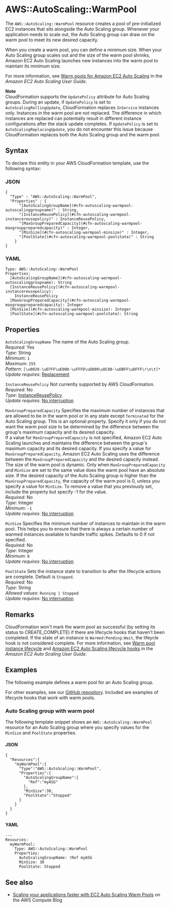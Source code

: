 # AWS::AutoScaling::WarmPool<a name="aws-resource-autoscaling-warmpool"></a>

The `AWS::AutoScaling::WarmPool` resource creates a pool of pre\-initialized EC2 instances that sits alongside the Auto Scaling group\. Whenever your application needs to scale out, the Auto Scaling group can draw on the warm pool to meet its new desired capacity\. 

When you create a warm pool, you can define a minimum size\. When your Auto Scaling group scales out and the size of the warm pool shrinks, Amazon EC2 Auto Scaling launches new instances into the warm pool to maintain its minimum size\. 

For more information, see [Warm pools for Amazon EC2 Auto Scaling](https://docs.aws.amazon.com/autoscaling/ec2/userguide/ec2-auto-scaling-warm-pools.html) in the *Amazon EC2 Auto Scaling User Guide*\.

**Note**  
CloudFormation supports the `UpdatePolicy` attribute for Auto Scaling groups\. During an update, if `UpdatePolicy` is set to `AutoScalingRollingUpdate`, CloudFormation replaces `InService` instances only\. Instances in the warm pool are not replaced\. The difference in which instances are replaced can potentially result in different instance configurations after the stack update completes\. If `UpdatePolicy` is set to `AutoScalingReplacingUpdate`, you do not encounter this issue because CloudFormation replaces both the Auto Scaling group and the warm pool\.

## Syntax<a name="aws-resource-autoscaling-warmpool-syntax"></a>

To declare this entity in your AWS CloudFormation template, use the following syntax:

### JSON<a name="aws-resource-autoscaling-warmpool-syntax.json"></a>

```
{
  "Type" : "AWS::AutoScaling::WarmPool",
  "Properties" : {
      "[AutoScalingGroupName](#cfn-autoscaling-warmpool-autoscalinggroupname)" : String,
      "[InstanceReusePolicy](#cfn-autoscaling-warmpool-instancereusepolicy)" : InstanceReusePolicy,
      "[MaxGroupPreparedCapacity](#cfn-autoscaling-warmpool-maxgrouppreparedcapacity)" : Integer,
      "[MinSize](#cfn-autoscaling-warmpool-minsize)" : Integer,
      "[PoolState](#cfn-autoscaling-warmpool-poolstate)" : String
    }
}
```

### YAML<a name="aws-resource-autoscaling-warmpool-syntax.yaml"></a>

```
Type: AWS::AutoScaling::WarmPool
Properties: 
  [AutoScalingGroupName](#cfn-autoscaling-warmpool-autoscalinggroupname): String
  [InstanceReusePolicy](#cfn-autoscaling-warmpool-instancereusepolicy): 
    InstanceReusePolicy
  [MaxGroupPreparedCapacity](#cfn-autoscaling-warmpool-maxgrouppreparedcapacity): Integer
  [MinSize](#cfn-autoscaling-warmpool-minsize): Integer
  [PoolState](#cfn-autoscaling-warmpool-poolstate): String
```

## Properties<a name="aws-resource-autoscaling-warmpool-properties"></a>

`AutoScalingGroupName`  <a name="cfn-autoscaling-warmpool-autoscalinggroupname"></a>
The name of the Auto Scaling group\.  
*Required*: Yes  
*Type*: String  
*Minimum*: `1`  
*Maximum*: `255`  
*Pattern*: `[\u0020-\uD7FF\uE000-\uFFFD\uD800\uDC00-\uDBFF\uDFFF\r\n\t]*`  
*Update requires*: [Replacement](https://docs.aws.amazon.com/AWSCloudFormation/latest/UserGuide/using-cfn-updating-stacks-update-behaviors.html#update-replacement)

`InstanceReusePolicy`  <a name="cfn-autoscaling-warmpool-instancereusepolicy"></a>
Not currently supported by AWS CloudFormation\.  
*Required*: No  
*Type*: [InstanceReusePolicy](aws-properties-autoscaling-warmpool-instancereusepolicy.md)  
*Update requires*: [No interruption](https://docs.aws.amazon.com/AWSCloudFormation/latest/UserGuide/using-cfn-updating-stacks-update-behaviors.html#update-no-interrupt)

`MaxGroupPreparedCapacity`  <a name="cfn-autoscaling-warmpool-maxgrouppreparedcapacity"></a>
Specifies the maximum number of instances that are allowed to be in the warm pool or in any state except `Terminated` for the Auto Scaling group\. This is an optional property\. Specify it only if you do not want the warm pool size to be determined by the difference between the group's maximum capacity and its desired capacity\.   
If a value for `MaxGroupPreparedCapacity` is not specified, Amazon EC2 Auto Scaling launches and maintains the difference between the group's maximum capacity and its desired capacity\. If you specify a value for `MaxGroupPreparedCapacity`, Amazon EC2 Auto Scaling uses the difference between the `MaxGroupPreparedCapacity` and the desired capacity instead\.   
The size of the warm pool is dynamic\. Only when `MaxGroupPreparedCapacity` and `MinSize` are set to the same value does the warm pool have an absolute size\.
If the desired capacity of the Auto Scaling group is higher than the `MaxGroupPreparedCapacity`, the capacity of the warm pool is 0, unless you specify a value for `MinSize`\. To remove a value that you previously set, include the property but specify \-1 for the value\.   
*Required*: No  
*Type*: Integer  
*Minimum*: `-1`  
*Update requires*: [No interruption](https://docs.aws.amazon.com/AWSCloudFormation/latest/UserGuide/using-cfn-updating-stacks-update-behaviors.html#update-no-interrupt)

`MinSize`  <a name="cfn-autoscaling-warmpool-minsize"></a>
Specifies the minimum number of instances to maintain in the warm pool\. This helps you to ensure that there is always a certain number of warmed instances available to handle traffic spikes\. Defaults to 0 if not specified\.  
*Required*: No  
*Type*: Integer  
*Minimum*: `0`  
*Update requires*: [No interruption](https://docs.aws.amazon.com/AWSCloudFormation/latest/UserGuide/using-cfn-updating-stacks-update-behaviors.html#update-no-interrupt)

`PoolState`  <a name="cfn-autoscaling-warmpool-poolstate"></a>
Sets the instance state to transition to after the lifecycle actions are complete\. Default is `Stopped`\.  
*Required*: No  
*Type*: String  
*Allowed values*: `Running | Stopped`  
*Update requires*: [No interruption](https://docs.aws.amazon.com/AWSCloudFormation/latest/UserGuide/using-cfn-updating-stacks-update-behaviors.html#update-no-interrupt)

## Remarks<a name="aws-resource-autoscaling-warmpool--remarks"></a>

CloudFormation won't mark the warm pool as successful \(by setting its status to CREATE\_COMPLETE\) if there are lifecycle hooks that haven't been completed\. If the state of an instance is `Warmed:Pending:Wait`, the lifeycle hook is not considered complete\. For more information, see [Warm pool instance lifecycle](https://docs.aws.amazon.com/autoscaling/ec2/userguide/warm-pool-instance-lifecycle.html) and [Amazon EC2 Auto Scaling lifecycle hooks](https://docs.aws.amazon.com/autoscaling/ec2/userguide/lifecycle-hooks.html) in the *Amazon EC2 Auto Scaling User Guide*\.

## Examples<a name="aws-resource-autoscaling-warmpool--examples"></a>

The following example defines a warm pool for an Auto Scaling group\.

For other examples, see our [GitHub repository](https://github.com/aws-samples/amazon-ec2-auto-scaling-group-examples)\. Included are examples of lifecycle hooks that work with warm pools\.

### Auto Scaling group with warm pool<a name="aws-resource-autoscaling-warmpool--examples--Auto_Scaling_group_with_warm_pool"></a>

The following template snippet shows an `AWS::AutoScaling::WarmPool` resource for an Auto Scaling group where you specify values for the `MinSize` and `PoolState` properties\. 

#### JSON<a name="aws-resource-autoscaling-warmpool--examples--Auto_Scaling_group_with_warm_pool--json"></a>

```
{
  "Resources":{
    "myWarmPool":{
      "Type":"AWS::AutoScaling::WarmPool",
      "Properties":{
        "AutoScalingGroupName":{
          "Ref":"myASG"
        },
        "MinSize":30,
        "PoolState":"Stopped"
      }
    }
  }
}
```

#### YAML<a name="aws-resource-autoscaling-warmpool--examples--Auto_Scaling_group_with_warm_pool--yaml"></a>

```
---
Resources:
  myWarmPool: 
    Type: AWS::AutoScaling::WarmPool
    Properties:
      AutoScalingGroupName: !Ref myASG
      MinSize: 30
      PoolState: Stopped
```

## See also<a name="aws-resource-autoscaling-warmpool--seealso"></a>
+ [Scaling your applications faster with EC2 Auto Scaling Warm Pools](http://aws.amazon.com/blogs/compute/scaling-your-applications-faster-with-ec2-auto-scaling-warm-pools/) on the AWS Compute Blog

